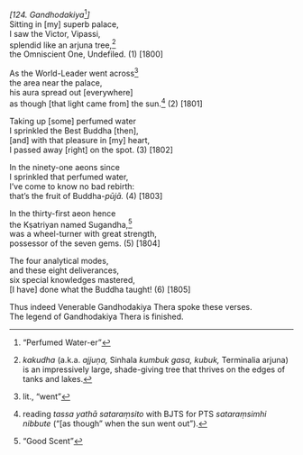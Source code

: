 *\[124. Gandhodakiya*[^1]*\]*  
Sitting in \[my\] superb palace,  
I saw the Victor, Vipassi,  
splendid like an arjuna tree,[^2]  
the Omniscient One, Undefiled. (1) \[1800\]

As the World-Leader went across[^3]  
the area near the palace,  
his aura spread out \[everywhere\]  
as though \[that light came from\] the sun.[^4] (2) \[1801\]

Taking up \[some\] perfumed water  
I sprinkled the Best Buddha \[then\],  
\[and\] with that pleasure in \[my\] heart,  
I passed away \[right\] on the spot. (3) \[1802\]

In the ninety-one aeons since  
I sprinkled that perfumed water,  
I’ve come to know no bad rebirth:  
that’s the fruit of Buddha-*pūjā.* (4) \[1803\]

In the thirty-first aeon hence  
the Kṣatriyan named Sugandha,[^5]  
was a wheel-turner with great strength,  
possessor of the seven gems. (5) \[1804\]

The four analytical modes,  
and these eight deliverances,  
six special knowledges mastered,  
\[I have\] done what the Buddha taught! (6) \[1805\]

Thus indeed Venerable Gandhodakiya Thera spoke these verses.  
The legend of Gandhodakiya Thera is finished.

[^1]: “Perfumed Water-er”

[^2]: *kakudha* (a.k.a. *ajjuṇa,* Sinhala *kumbuk gasa, kubuk,*
    Terminalia arjuna) is an impressively large, shade-giving tree that
    thrives on the edges of tanks and lakes.

[^3]: lit., “went”

[^4]: reading *tassa yathā sataraṃsito* with BJTS for PTS *sataraṃsimhi
    nibbute* (“\[as though” when the sun went out”).

[^5]: “Good Scent”
